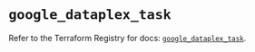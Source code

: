 # `google_dataplex_task`

Refer to the Terraform Registry for docs: [`google_dataplex_task`](https://registry.terraform.io/providers/hashicorp/google/6.49.0/docs/resources/dataplex_task).
